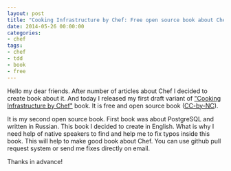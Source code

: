```yaml
---
layout: post
title: "Cooking Infrastructure by Chef: Free open source book about Chef"
date: 2014-05-26 00:00:00
categories:
- chef
tags:
- chef
- tdd
- book
- free
---
```

Hello my dear friends. After number of articles about Chef I decided to create book about it. And today I released my first draft variant of ["Cooking Infrastructure by Chef"](http://chef.leopard.in.ua/) book. It is free and open source book ([CC-by-NC](http://creativecommons.org/licenses/by-nc/4.0/)).

<div class="aligncenter">
  <a href="http://chef.leopard.in.ua/" target="_blank"><amp-img src="/assets/images/chef/cover.jpg" alt="chef" title="chef" width="410" height="580" class="aligncenter size-full" /></a>
</div>

It is my second open source book. First book was about PostgreSQL and written in Russian. This book I decided to create in English. What is why I need help of native speakers to find and help me to fix typos inside this book. This will help to make good book about Chef. You can use github pull request system or send me fixes directly on email.

Thanks in advance!

